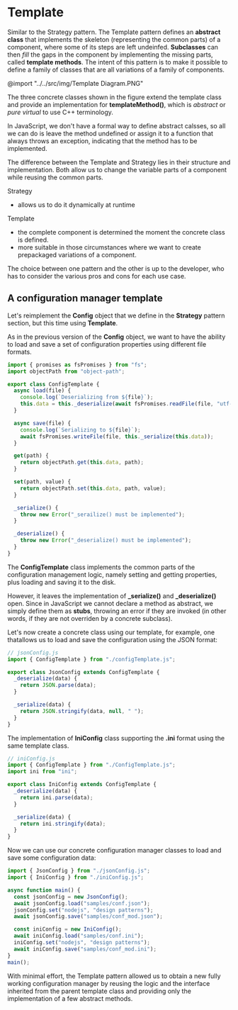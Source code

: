 # Template

Similar to the Strategy pattern. The Template pattern defines an **abstract class** that implements the skeleton (representing the common parts) of a component, where some of its steps are left undeinfed. **Subclasses** can then _fill_ the gaps in the component by implementing the missing parts, called **template methods**. The intent of this pattern is to make it possible to define a family of classes that are all variations of a family of components.

@import "../../src/img/Template Diagram.PNG"

The three concrete classes shown in the figure extend the template class and provide an implementation for **templateMethod()**, which is _abstract_ or _pure virtual_ to use C++ terminology.

In JavaScript, we don't have a formal way to define abstract calsses, so all we can do is leave the method undefined or assign it to a function that always throws an exception, indicating that the method has to be implemented.

The difference between the Template and Strategy lies in their structure and implementation. Both allow us to change the variable parts of a component while reusing the common parts.

Strategy

- allows us to do it dynamically at runtime

Template

- the complete component is determined the moment the concrete class is defined.
- more suitable in those circumstances where we want to create prepackaged variations of a component.

The choice between one pattern and the other is up to the developer, who has to consider the various pros and cons for each use case.

## A configuration manager template

Let's reimplement the **Config** object that we define in the **Strategy** pattern section, but this time using **Template**.

As in the previous version of the **Config** object, we want to have the ability to load and save a set of configuration properties using different file formats.

```javascript
import { promises as fsPromises } from "fs";
import objectPath from "object-path";

export class ConfigTemplate {
  async load(file) {
    console.log(`Deserializing from ${file}`);
    this.data = this._deserialize(await fsPromises.readFile(file, "utf-8"));
  }

  async save(file) {
    console.log(`Serializing to ${file}`);
    await fsPromises.writeFile(file, this._serialize(this.data));
  }

  get(path) {
    return objectPath.get(this.data, path);
  }

  set(path, value) {
    return objectPath.set(this.data, path, value);
  }

  _serialize() {
    throw new Error("_serailize() must be implemented");
  }

  _deserialize() {
    throw new Error("_deserialize() must be implemented");
  }
}
```

The **ConfigTemplate** class implements the common parts of the configuration management logic, namely setting and getting properties, plus loading and saving it to the disk.

However, it leaves the implementation of **\_serialize()** and **\_deserialize()** open. Since in JavaScript we cannot declare a method as abstract, we simply define them as **stubs**, throwing an error if they are invoked (in other words, if they are not overriden by a concrete subclass).

Let's now create a concrete class using our template, for example, one thatallows us to load and save the configuration using the JSON format:

```javascript
// jsonConfig.js
import { ConfigTemplate } from "./configTemplate.js";

export class JsonConfig extends ConfigTemplate {
  _deserialize(data) {
    return JSON.parse(data);
  }

  _serialize(data) {
    return JSON.stringify(data, null, " ");
  }
}
```

The implementation of **IniConfig** class supporting the **.ini** format using the same template class.

```javascript
// iniConfig.js
import { ConfigTemplate } from "./ConfigTemplate.js";
import ini from "ini";

export class IniConfig extends ConfigTemplate {
  _deserialize(data) {
    return ini.parse(data);
  }

  _serialize(data) {
    return ini.stringify(data);
  }
}
```

Now we can use our concrete configuration manager classes to load and save some configuration data:

```javascript
import { JsonConfig } from "./jsonConfig.js";
import { IniConfig } from "./iniConfig.js";

async function main() {
  const jsonConfig = new JsonConfig();
  await jsonConfig.load("samples/conf.json");
  jsonConfig.set("nodejs", "design patterns");
  await jsonConfig.save("samples/conf_mod.json");

  const iniConfig = new IniConfig();
  await iniConfig.load("samples/conf.ini");
  iniConfig.set("nodejs", "design patterns");
  await iniConfig.save("samples/conf_mod.ini");
}
main();
```

With minimal effort, the Template pattern allowed us to obtain a new fully working configuration manager by reusing the logic and the interface inherited from the parent template class and providing only the implementation of a few abstract methods.
